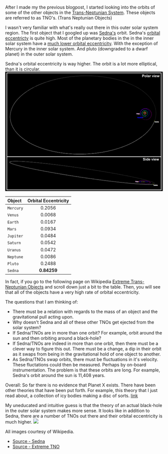 After I made my the previous blogpost, I started looking into the orbits of some of the other objects in the [Trans-Neptunian System](https://en.wikipedia.org/wiki/Trans-Neptunian_object). These objects are referred to as TNO's. (Trans Neptunian Objects)

I wasn't very familiar with what's really out there in this outer solar system region. The first object that I googled up was [Sedna's](https://en.wikipedia.org/wiki/90377_Sedna) orbit. Sedna's [orbital eccentricty](https://en.wikipedia.org/wiki/Orbital_eccentricity) is quite high. Most of the planetary bodies in the in the inner solar system have a [much lower orbital eccentricity](https://nssdc.gsfc.nasa.gov/planetary/factsheet/). With the exception of Mercury in the inner solar system. And pluto (downgraded to a dwarf planet) in the outer solar system.     

Sedna's orbital eccentricity is way higher. The orbit is a lot more elliptical, than it is circular. 
<img src="/assets/images/sedna-orbit.png">

|  Object  | Orbital Eccentricity  |
| :------------- | :-------------: |
| `Mercury` |0.2056| 
| `Venus` |0.0068| 
| `Earth` |0.0167| 
| `Mars` |0.0934| 
| `Jupiter` |0.0484| 
| `Saturn` |0.0542| 
| `Uranus` |0.0472|
| `Neptune` |0.0086|
| `Pluto` |0.2488| 
| `Sedna` |**0.84259**| 

In fact, if you go to the following page on Wikipedia [Extreme Trans-Neptunian Objects](https://en.wikipedia.org/wiki/Extreme_trans-Neptunian_object#Outer_Solar_System_Origins_Survey) and scroll down just a bit to the table. Then, you will see that all of the objects have a very high rate of orbital eccentricity. 

The questions that I am thinking of:
* There must be a relation with regards to the mass of an object and the gravitational pull acting upon. 
* Why doesn't Sedna and all of these other TNOs get ejected from the solar system?
* If Sedna/TNOs are in more than one orbit? For example, orbit around the sun and then orbiting around a black-hole?
* If Sedna/TNOs are indeed in more than one orbit, then there must be a clever way to figure this out. There must be a change, a dip in their orbit as it swaps from being in the gravitational hold of one object to another. 
* As Sedna/TNOs swap orbits, there must be fluctuations in it's velocity. These fluctations could then be measured. Perhaps by on-board instrumentation. The problem is that these orbits are long. For example, Sedna's orbit around the sun is 11,408 years. 

Overall: So far there is no evidence that Planet X exists. There have been other theories that have been put forth. For example, this theory that I just read about, a collection of icy bodies making a disc of sorts. [link](https://medium.com/predict/planet-nine-ruled-out-as-the-cause-of-outer-solar-system-mystery-orbits-9846266bd073)

My uneducated and intuitive guess is that the theory of an actual black-hole in the outer solar system makes more sense. It looks like in addition to Sedna, there are a number of TNOs out there and their orbital eccentricity is much higher.
<img src="/assets/images/tno-orbit.png">


All images courtesy of Wikipedia. 
* [Source - Sedna](https://en.wikipedia.org/wiki/90377_Sedna)
* [Source - Extreme TNO](https://en.wikipedia.org/wiki/Extreme_trans-Neptunian_object)
